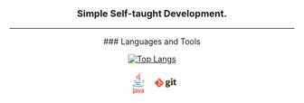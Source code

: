 <div align="center">

### Simple Self-taught Development.
---
<div align="center">
  ### Languages and Tools

  [![Top Langs](https://github-readme-stats.vercel.app/api/top-langs/?username=ToSauced&theme=vision-friendly-dark)](https://github.com/anuraghazra/github-readme-stats)
  
</div>
<div id="lanauges" align="center">
  <img src="https://github.com/devicons/devicon/blob/master/icons/java/java-original-wordmark.svg" title="Java" alt="Java" width="40" height="40"/>&nbsp;
  <img src="https://github.com/devicons/devicon/blob/master/icons/git/git-original-wordmark.svg" title="Git" **alt="Git" width="40" height="40"/>
</div>

